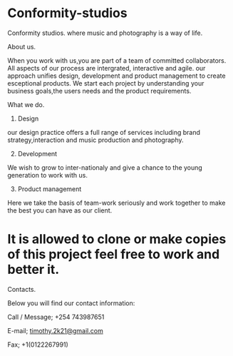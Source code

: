 # Conformity-studios
Conformity studios. where music and photography is a way of life.

About us.

When you work with us,you are part of a team of committed collaborators. All aspects of our process are intergrated, interactive and agile.
our approach unifies design, development and product management to create esceptional products.
We start each project by understanding your business goals,the users needs and the product requirements.

What we do.

1. Design

our design practice offers a full range of services including brand strategy,interaction and music production and photography.

2. Development

We wish to grow to inter-nationaly and give a chance to the young generation to work with us.

3. Product management

Here we take the basis of team-work seriously and work together to make the best you can have as our client.


# **It is allowed to clone or make copies of this project feel free to work and better it.**


Contacts.

Below you will find our contact information:

Call / Message; +254 743987651

E-mail; timothy.2k21@gmail.com

Fax; +1(0122267991)


